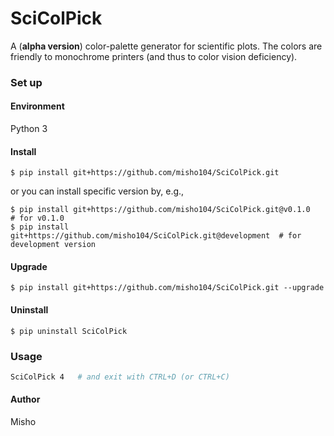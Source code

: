 SciColPick
==========

A (**alpha version**) color-palette generator for scientific plots.
The colors are friendly to monochrome printers (and thus to color vision deficiency).


### Set up

#### Environment

Python 3

#### Install

```console
$ pip install git+https://github.com/misho104/SciColPick.git
```

or you can install specific version by, e.g.,

```console
$ pip install git+https://github.com/misho104/SciColPick.git@v0.1.0       # for v0.1.0
$ pip install git+https://github.com/misho104/SciColPick.git@development  # for development version
```

#### Upgrade

```console
$ pip install git+https://github.com/misho104/SciColPick.git --upgrade
```

#### Uninstall

```console
$ pip uninstall SciColPick
```


### Usage


```sh
SciColPick 4   # and exit with CTRL+D (or CTRL+C)
```

#### Author

Misho
